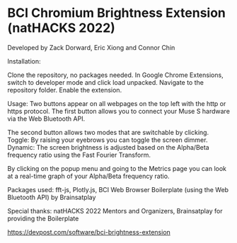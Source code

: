 # BCI Chromium Brightness Extension (natHACKS 2022)

Developed by Zack Dorward, Eric Xiong and Connor Chin

Installation:

Clone the repository, no packages needed.
In Google Chrome Extensions, switch to developer mode and click load unpacked. Navigate to the repository folder. Enable the extension.

Usage:
Two buttons appear on all webpages on the top left with the http or https protocol.
The first button allows you to connect your Muse S hardware via the Web Bluetooth API.

The second button allows two modes that are switchable by clicking.
  Toggle: By raising your eyebrows you can toggle the screen dimmer.
  Dynamic: The screen brightness is adjusted based on the Alpha/Beta frequency ratio using the Fast Fourier Transform.

By clicking on the popup menu and going to the Metrics page you can look at a real-time graph of your Alpha/Beta frequency ratio.

Packages used:
fft-js,
Plotly.js,
BCI Web Browser Boilerplate (using the Web Bluetooth API) by Brainsatplay

Special thanks:
natHACKS 2022 Mentors and Organizers,
Brainsatplay for providing the Boilerplate


https://devpost.com/software/bci-brightness-extension
